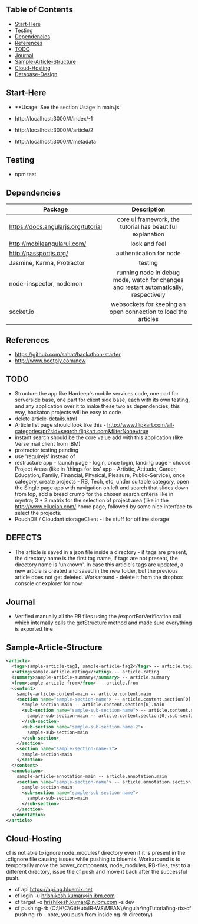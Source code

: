 Table of Contents
-----------------

- [Start-Here](#start-here)
- [Testing](#testing)
- [Dependencies](#dependencies)
- [References](#references)
- [TODO](#todo)
- [Journal](#journal)
- [Sample-Article-Structure](#sample-article-structure)
- [Cloud-Hosting](#cloud-hosting)
- [Database-Design](README_files/database_design.md)

Start-Here
----------

- **Usage: See the section Usage in main.js

- http://localhost:3000/#/index/-1
- http://localhost:3000/#/article/2
- http://localhost:3000/#/metadata

Testing
----------

- npm test

Dependencies
------------

| Package | Description |
| ------------------------------- |:-------------:|
| https://docs.angularjs.org/tutorial | core ui framework, the tutorial has beautiful explanation |
| http://mobileangularui.com/ | look and feel |
| http://passportjs.org/ | authentication for node |
| Jasmine, Karma, Protractor | testing |
| node-inspector, nodemon | running node in debug mode, watch for changes and restart automatically, respectively |
| socket.io | websockets for keeping an open connection to load the articles |

References
----------

- https://github.com/sahat/hackathon-starter
- http://www.bootply.com/new

TODO
----

- Structure the app like Hardeep's mobile services code, one part for serverside base, one part for client side base, each with its own testing, and any application over it to make these two as dependencies, this way, hackaton projects will be easy to code
- delete article-details.html
- Article list page should look like this - http://www.flipkart.com/all-categories/pr?sid=search.flipkart.com&filterNone=true
- instant search should be the core value add with this application (like Verse mail client from IBM)
- protractor testing pending
- use 'requirejs' instead of <script src="js/utils.js"></script>
- restructure app - launch page - login, once login, landing page - choose Project Areas (like in 'things for ios' app - Artistic, Attitude, Career, Education, Family, Financial, Physical, Pleasure, Public-Service), once category, create projects - RB, Tech, etc, under suitable category, open the Single page app with navigation on left and search that slides down from top, add a bread crumb for the chosen search criteria like in myntra; 3 * 3 matrix for the selection of project area (like in the http://www.ellucian.com/ home page, followed by some nice interface to select the projects.
- PouchDB / Cloudant storageClient - like stuff for offline storage

DEFECTS
-------

- The article is saved in a json file inside a directory - if tags are present, the directory name is the first tag name, if tags are not present, the directory name is 'unknown'. In case this article's tags are updated, a new article is created and saved in the new folder, but the previous article does not get deleted. Workaround - delete it from the dropbox console or explorer for now.

Journal
-------

- Verified manually all the RB files using the /exportForVerification call which internally calls the getStructure method and made sure everything is exported fine

Sample-Article-Structure
------------------------

```xml
<article>
  <tags>sample-article-tag1, sample-article-tag2</tags> -- article.tags
  <rating>sample-article-rating</rating> -- article.rating
  <summary>sample-article-summary</summary> -- article.summary
  <from>sample-article-from</from> -- article.from
  <content>
    sample-article-content-main -- article.content.main
    <section name="sample-section-name"> -- article.content.section[0].name
      sample-section-main -- article.content.section[0].main
      <sub-section name="sample-sub-section-name"> -- article.content.section[0].sub-section[0].name
        sample-sub-section-main -- article.content.section[0].sub-section[0].main
      </sub-section>
      <sub-section name="sample-sub-section-name-2">
        sample-sub-section-main
      </sub-section>
    </section>
    <section name="sample-section-name-2">
      sample-section-main
    </section>
  </content>
  <annotation>
    sample-article-annotation-main -- article.annotation.main
    <section name="sample-section-name"> -- article.annotation.section[0].name
      sample-section-main
      <sub-section name="sample-sub-section-name">
        sample-sub-section-main
      </sub-section>
    </section>
  </annotation>
</article> 
```

Cloud-Hosting
-------------

cf is not able to ignore node_modules/ directory even if it is present in the .cfignore file causing issues while pushing to bluemix. Workaround is to temporarily move the bower_components, node_modules, RB-files, test to a different directory, issue the cf push and move it back after the successful push.

- cf api https://api.ng.bluemix.net
- cf login -u hrishikesh.kumar@in.ibm.com
- cf target -o hrishikesh.kumar@in.ibm.com -s dev
- cf push ng-rb (C:\H\C\GitHub\IR-WS\MEAN\Angular\ngTutorial\ng-rb>cf push ng-rb - note, you push from inside ng-rb directory)
